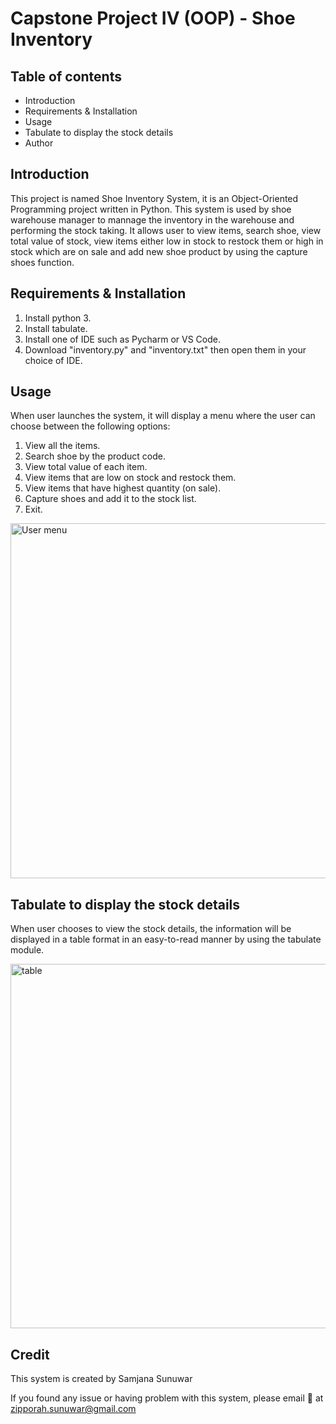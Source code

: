 # Capstone Project IV (OOP) - Shoe Inventory

## Table of contents
- Introduction
- Requirements & Installation
- Usage
- Tabulate to display the stock details
- Author

## Introduction
This project is named Shoe Inventory System, it is an Object-Oriented Programming project written in Python. This system is used by shoe warehouse manager to mannage the inventory in the warehouse and performing the stock taking. It allows user to view items, search shoe, view total value of stock, view items either low in stock to restock them or high in stock which are on sale and add new shoe product by using the capture shoes function.

## Requirements & Installation
1. Install python 3.
2. Install tabulate.
3. Install one of IDE such as Pycharm or VS Code.
4. Download "inventory.py" and "inventory.txt" then open them in your choice of IDE.

## Usage
When user launches the system, it will display a menu where the user can choose between the following options:
1. View all the items.
2. Search shoe by the product code.
3. View total value of each item.
4. View items that are low on stock and restock them.
5. View items that have highest quantity (on sale).
6. Capture shoes and add it to the stock list.
7. Exit.

<img width="568" alt="User menu" src="https://user-images.githubusercontent.com/121523004/218285443-0e8eeef0-f49a-4d28-8266-551b82a51398.png">

## Tabulate to display the stock details

When user chooses to view the stock details, the information will be displayed in a table format in an easy-to-read manner by using the tabulate module.

<img width="583" alt="table" src="https://user-images.githubusercontent.com/121523004/218285487-5546bd83-8482-41b1-bffd-923abb854e53.png">


## Credit
This system is created by Samjana Sunuwar

If you found any issue or having problem with this system, please email :e-mail: at zipporah.sunuwar@gmail.com
